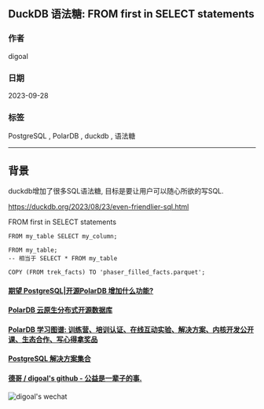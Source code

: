 ## DuckDB 语法糖: FROM first in SELECT statements   
                                                          
### 作者                                                          
digoal                                                          
                                                          
### 日期                                                          
2023-09-28                                                         
                                                          
### 标签                                                          
PostgreSQL , PolarDB , duckdb , 语法糖               
                                                          
----                                                          
                                                          
## 背景           
duckdb增加了很多SQL语法糖, 目标是要让用户可以随心所欲的写SQL.             
      
https://duckdb.org/2023/08/23/even-friendlier-sql.html      
        
FROM first in SELECT statements    
  
```  
FROM my_table SELECT my_column;  
```  
  
```  
FROM my_table;  
-- 相当于 SELECT * FROM my_table  
```  
  
```  
COPY (FROM trek_facts) TO 'phaser_filled_facts.parquet';  
```  
  
  
  
#### [期望 PostgreSQL|开源PolarDB 增加什么功能?](https://github.com/digoal/blog/issues/76 "269ac3d1c492e938c0191101c7238216")
  
  
#### [PolarDB 云原生分布式开源数据库](https://github.com/ApsaraDB "57258f76c37864c6e6d23383d05714ea")
  
  
#### [PolarDB 学习图谱: 训练营、培训认证、在线互动实验、解决方案、内核开发公开课、生态合作、写心得拿奖品](https://www.aliyun.com/database/openpolardb/activity "8642f60e04ed0c814bf9cb9677976bd4")
  
  
#### [PostgreSQL 解决方案集合](../201706/20170601_02.md "40cff096e9ed7122c512b35d8561d9c8")
  
  
#### [德哥 / digoal's github - 公益是一辈子的事.](https://github.com/digoal/blog/blob/master/README.md "22709685feb7cab07d30f30387f0a9ae")
  
  
![digoal's wechat](../pic/digoal_weixin.jpg "f7ad92eeba24523fd47a6e1a0e691b59")
  

